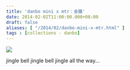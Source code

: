 ```yaml
---
title: 'danbo mini x mtr：金鐘'
date: 2014-02-02T11:00:00.000+08:00
draft: false
aliases: [ "/2014/02/danbo-mini-x-mtr.html" ]
tags : [collections - danbo]
---
```


![](/images/danboadmiralty.jpg)

jingle bell jingle bell jingle all the way...
